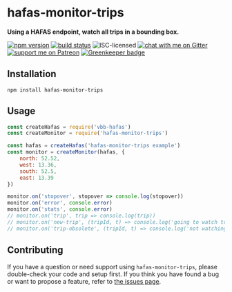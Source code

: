 # hafas-monitor-trips

**Using a HAFAS endpoint, watch all trips in a bounding box.**

[![npm version](https://img.shields.io/npm/v/hafas-monitor-trips.svg)](https://www.npmjs.com/package/hafas-monitor-trips)
[![build status](https://api.travis-ci.org/derhuerst/hafas-monitor-trips.svg?branch=master)](https://travis-ci.org/derhuerst/hafas-monitor-trips)
![ISC-licensed](https://img.shields.io/github/license/derhuerst/hafas-monitor-trips.svg)
[![chat with me on Gitter](https://img.shields.io/badge/chat%20with%20me-on%20gitter-512e92.svg)](https://gitter.im/derhuerst)
[![support me on Patreon](https://img.shields.io/badge/support%20me-on%20patreon-fa7664.svg)](https://patreon.com/derhuerst) [![Greenkeeper badge](https://badges.greenkeeper.io/derhuerst/hafas-monitor-trips.svg)](https://greenkeeper.io/)


## Installation

```shell
npm install hafas-monitor-trips
```


## Usage

```js
const createHafas = require('vbb-hafas')
const createMonitor = require('hafas-monitor-trips')

const hafas = createHafas('hafas-monitor-trips example')
const monitor = createMonitor(hafas, {
	north: 52.52,
	west: 13.36,
	south: 52.5,
	east: 13.39
})

monitor.on('stopover', stopover => console.log(stopover))
monitor.on('error', console.error)
monitor.on('stats', console.error)
// monitor.on('trip', trip => console.log(trip))
// monitor.on('new-trip', (tripId, t) => console.log('going to watch trip', tripId, t.line.name))
// monitor.on('trip-obsolete', (tripId, t) => console.log('not watching trip anymore', tripId, t.line.name))
```


## Contributing

If you have a question or need support using `hafas-monitor-trips`, please double-check your code and setup first. If you think you have found a bug or want to propose a feature, refer to [the issues page](https://github.com/derhuerst/hafas-monitor-trips/issues).
